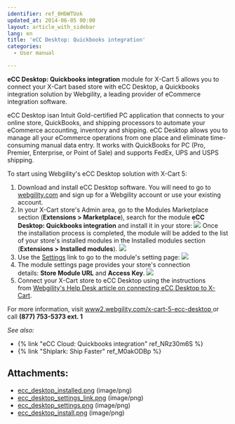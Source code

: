 ```yaml
---
identifier: ref_0HbWTUok
updated_at: 2014-06-05 00:00
layout: article_with_sidebar
lang: en
title: 'eCC Desktop: Quickbooks integration'
categories:
  - User manual

---
```



**eCC Desktop: Quickbooks integration** module for X-Cart 5 allows you to connect your X-Cart based store with eCC Desktop, a Quickbooks integration solution by Webgility, a leading provider of eCommerce integration software. 

eCC Desktop isan Intuit Gold-certified PC application that connects to your online store, QuickBooks, and shipping processors to automate your eCommerce accounting, inventory and shipping. eCC Desktop allows you to manage all your eCommerce operations from one place and eliminate time-consuming manual data entry. It works with QuickBooks for PC (Pro, Premier, Enterprise, or Point of Sale) and supports FedEx, UPS and USPS shipping.

To start using Webgility's eCC Desktop solution with X-Cart 5:

1.  Download and install eCC Desktop software. You will need to go to [webgility.com](http://www.webgility.com/?utm_source=X-Cart%205%20Help%20Desk&utm_medium=eCC%20Desktop%20Help%20Article&utm_campaign=Partnership%3A%20X-Cart) and sign up for a Webgility account or use your existing account. 
2.  In your X-Cart store's Admin area, go to the Modules Marketplace section (**Extensions > Marketplace**), search for the module **eCC Desktop: Quickbooks integration** and install it in your store:
    ![]({{site.baseurl}}/attachments/7505372/7602652.png?effects=drop-shadow)
    Once the installation process is completed, the module will be added to the list of your store's installed modules in the Installed modules section (**Extensions > Installed modules**).
    ![]({{site.baseurl}}/attachments/7505372/7602646.png?effects=drop-shadow)
3.  Use the <u>Settings</u> link to go to the module's setting page:
    ![]({{site.baseurl}}/attachments/7505372/7602649.png?effects=drop-shadow)
4.  The module settings page provides your store's connection details: **Store Module URL** and **Access Key**.
    ![]({{site.baseurl}}/attachments/7505372/7602650.png?effects=drop-shadow)
5.  Connect your X-Cart store to eCC Desktop using the instructions from [Webgility's Help Desk article on connecting eCC Desktop to X-Cart](https://help.webgility.com/hc/en-us/articles/200724947-Connect-eCC-Desktop-to-X-Cart?utm_source=X-Cart%205%20Help%20Desk&utm_medium=eCC%20Desktop%20Help%20Article&utm_campaign=Partnership%3A%20X-Cart).

For more information, visit [www2.webgility.com/x-cart-5-ecc-desktop ](http://www2.webgility.com/x-cart-5-ecc-desktop)or call **(877) 753-5373 ext. 1**

_See also:_

*   {% link "eCC Cloud: Quickbooks integration" ref_NRz30m6S %}
*   {% link "Shiplark: Ship Faster" ref_M0akODBp %}

## Attachments:

* [ecc_desktop_installed.png]({{site.baseurl}}/attachments/7505372/7602646.png) (image/png)
* [ecc_desktop_settings_link.png]({{site.baseurl}}/attachments/7505372/7602649.png) (image/png)
* [ecc_desktop_settings.png]({{site.baseurl}}/attachments/7505372/7602650.png) (image/png)
* [ecc_desktop_install.png]({{site.baseurl}}/attachments/7505372/7602652.png) (image/png)